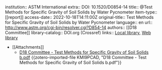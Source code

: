 institution:: ASTM International
extra:: DOI: 10.1520/D0854-14
title:: @Test Methods for Specific Gravity of Soil Solids by Water Pycnometer
item-type:: [[report]]
access-date:: 2022-10-18T14:11:00Z
original-title:: Test Methods for Specific Gravity of Soil Solids by Water Pycnometer
language:: en
url:: http://www.astm.org/cgi-bin/resolver.cgi?D854-14
authors:: [[D18 Committee]]
library-catalog:: DOI.org (Crossref)
links:: [Local library](zotero://select/library/items/3NCZZXK4), [Web library](https://www.zotero.org/users/9756735/items/3NCZZXK4)

- [[Attachments]]
	- [D18 Committee - Test Methods for Specific Gravity of Soil Solids b.pdf](https://tajhizkala.ir/doc/ASTM/D854-14.pdf) {{zotero-imported-file KMI9PCAD, "D18 Committee - Test Methods for Specific Gravity of Soil Solids b.pdf"}}